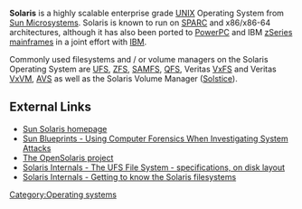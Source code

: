 **Solaris** is a highly scalable enterprise grade
[UNIX](UNIX "wikilink") Operating System from [Sun
Microsystems](Sun_Microsystems "wikilink"). Solaris is known to run on
[SPARC](SPARC "wikilink") and x86/x86-64 architectures, although it has
also been ported to [PowerPC](PowerPC "wikilink") and IBM
[zSeries](zSeries "wikilink") [mainframes](mainframes "wikilink") in a
joint effort with [IBM](IBM "wikilink").

Commonly used filesystems and / or volume managers on the Solaris
Operating System are [UFS](UFS "wikilink"), [ZFS](ZFS "wikilink"),
[SAMFS](SAMFS "wikilink"), [QFS](QFS "wikilink"), Veritas
[VxFS](VxFS "wikilink") and Veritas [VxVM](VxVM "wikilink"),
[AVS](AVS "wikilink") as well as the Solaris Volume Manager
([Solstice](Solstice "wikilink")).

## External Links

- [Sun Solaris homepage](http://www.sun.com/solaris)
- [Sun Blueprints - Using Computer Forensics When Investigating System
  Attacks](http://www.sun.com/blueprints/0405/819-2262.pdf)
- [The OpenSolaris project](http://www.opensolaris.org)
- [Solaris Internals - The UFS File System - specifications, on disk
  layout](http://www.phptr.com/content/images/0131482092/samplechapter/mcdougall_ch15.pdf)
- [Solaris Internals - Getting to know the Solaris
  filesystems](http://www.solarisinternals.com/si/reading/sunworldonline/swol-05-1999/swol-05-filesystem.html)

[Category:Operating systems](Category:Operating_systems "wikilink")